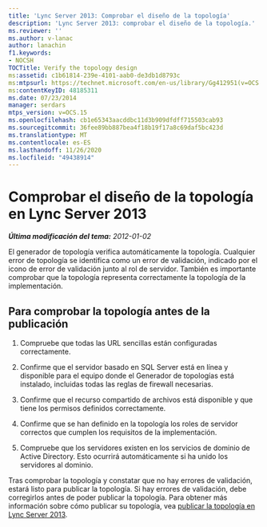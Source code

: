 ```yaml
---
title: 'Lync Server 2013: Comprobar el diseño de la topología'
description: 'Lync Server 2013: comprobar el diseño de la topología.'
ms.reviewer: ''
ms.author: v-lanac
author: lanachin
f1.keywords:
- NOCSH
TOCTitle: Verify the topology design
ms:assetid: c1b61814-239e-4101-aab0-de3db1d8793c
ms:mtpsurl: https://technet.microsoft.com/en-us/library/Gg412951(v=OCS.15)
ms:contentKeyID: 48185311
ms.date: 07/23/2014
manager: serdars
mtps_version: v=OCS.15
ms.openlocfilehash: cb1e65343aacddbc11d3b909dfdff715503cab93
ms.sourcegitcommit: 36fee89bb887bea4f18b19f17a8c69daf5bc423d
ms.translationtype: MT
ms.contentlocale: es-ES
ms.lasthandoff: 11/26/2020
ms.locfileid: "49438914"
---
```

# <a name="verify-the-topology-design-in-lync-server-2013"></a>Comprobar el diseño de la topología en Lync Server 2013

<div data-xmlns="http://www.w3.org/1999/xhtml">

<div class="topic" data-xmlns="http://www.w3.org/1999/xhtml" data-msxsl="urn:schemas-microsoft-com:xslt" data-cs="https://msdn.microsoft.com/">

<div data-asp="https://msdn2.microsoft.com/asp">



</div>

<div id="mainSection">

<div id="mainBody">

<span> </span>

_**Última modificación del tema:** 2012-01-02_

El generador de topología verifica automáticamente la topología. Cualquier error de topología se identifica como un error de validación, indicado por el icono de error de validación junto al rol de servidor. También es importante comprobar que la topología representa correctamente la topología de la implementación.

<div>

## <a name="to-verify-the-topology-prior-to-publication"></a>Para comprobar la topología antes de la publicación

1.  Compruebe que todas las URL sencillas están configuradas correctamente.

2.  Confirme que el servidor basado en SQL Server está en línea y disponible para el equipo donde el Generador de topologías está instalado, incluidas todas las reglas de firewall necesarias.

3.  Confirme que el recurso compartido de archivos está disponible y que tiene los permisos definidos correctamente.

4.  Confirme que se han definido en la topología los roles de servidor correctos que cumplen los requisitos de la implementación.

5.  Compruebe que los servidores existen en los servicios de dominio de Active Directory. Esto ocurrirá automáticamente si ha unido los servidores al dominio.

Tras comprobar la topología y constatar que no hay errores de validación, estará listo para publicar la topología. Si hay errores de validación, debe corregirlos antes de poder publicar la topología. Para obtener más información sobre cómo publicar su topología, vea [publicar la topología en Lync Server 2013](lync-server-2013-publish-the-topology.md).

</div>

</div>

<span> </span>

</div>

</div>

</div>

